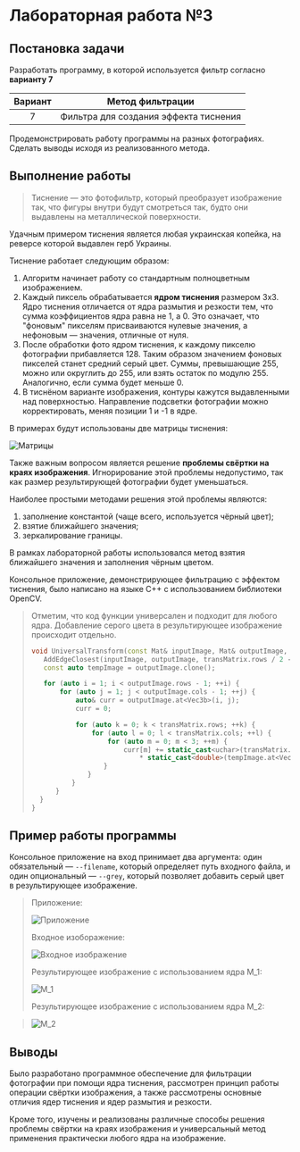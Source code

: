 # Лабораторная работа №3

## Постановка задачи

Разработать программу, в которой используется фильтр согласно **варианту 7**

| Вариант | Метод фильтрации                      |
|:-------:| ------------------------------------- |
|    7    | Фильтра для создания эффекта тиснения | 

Продемонстрировать работу программы на разных фотографиях. Сделать выводы исходя из реализованного метода.

## Выполнение работы

> Тиснение — это фотофильтр, который преобразует изображение так, что фигуры внутри будут смотреться так, будто они выдавлены на металлической поверхности.

Удачным примером тиснения является любая украинская копейка, на реверсе которой выдавлен герб Украины.

Тиснение работает следующим образом:
1. Алгоритм начинает работу со стандартным полноцветным изображением.
2. Каждый пиксель обрабатывается **ядром тиснения** размером 3x3. Ядро тиснения отличается от ядра размытия и резкости тем, что сумма коэффициентов ядра равна не 1, а 0. Это означает, что "фоновым" пикселям присваиваются нулевые значения, а нефоновым — значения, отличные от нуля.
3. После обработки фото ядром тиснения, к каждому пикселю фотографии прибавляется 128. Таким образом значением фоновых пикселей станет средний серый цвет. Суммы, превышающие 255, можно или округлить до 255, или взять остаток по модулю 255. Аналогично, если сумма будет меньше 0.
4. В тиснёном варианте изображения, контуры кажутся выдавленными над поверхностью. Направление подсветки фотографии можно корректировать, меняя позиции 1 и -1 в ядре.

В примерах будут использованы две матрицы тиснения:

![Матрицы](https://latex.codecogs.com/png.image?\dpi{110}\begin{align*}&space;M_{1}&space;=&space;\begin{pmatrix}&space;&space;&space;&space;&space;&space;1&space;&&space;0&space;&&space;0&space;&space;\\&space;&space;&space;&space;&space;0&space;&&space;0&space;&&space;0&space;&space;\\&space;&space;&space;&space;&space;0&space;&&space;0&space;&&space;-1&space;\\&space;&space;&space;&space;\end{pmatrix}&space;&space;&space;&space;&&&space;M_{2}&space;=&space;\begin{pmatrix}&space;&space;&space;&space;&space;&space;0&space;&&space;0&space;&&space;0&space;&space;\\&space;&space;&space;&space;&space;0&space;&&space;1&space;&&space;0&space;&space;\\&space;&space;&space;&space;&space;0&space;&&space;0&space;&&space;-1&space;\\&space;&space;&space;&space;\end{pmatrix}\end{align*})

Также важным вопросом является решение **проблемы свёртки на краях изображения**. Игнорирование этой проблемы недопустимо, так как размер результирующей фотографии будет уменьшаться.

Наиболее простыми методами решения этой проблемы являются:
1. заполнение константой (чаще всего, используется чёрный цвет);
2. взятие ближайшего значения;
3. зеркалирование границы.

В рамках лабораторной работы использовался метод взятия ближайшего значения и заполнения чёрным цветом.

Консольное приложение, демонстрирующее фильтрацию с эффектом тиснения, было написано на языке C++ с использованием библиотеки OpenCV.

> Отметим, что код функции универсален и подходит для любого ядра. Добавление серого цвета в результирующее изображение происходит отдельно.
> ```cpp
> void UniversalTransform(const Mat& inputImage, Mat& outputImage, const Mat& transMatrix) {
>    AddEdgeClosest(inputImage, outputImage, transMatrix.rows / 2 - (transMatrix.cols % 2 == 0));
>    const auto tempImage = outputImage.clone();
>
>    for (auto i = 1; i < outputImage.rows - 1; ++i) {
>        for (auto j = 1; j < outputImage.cols - 1; ++j) {
>            auto& curr = outputImage.at<Vec3b>(i, j);
>            curr = 0;
>
>            for (auto k = 0; k < transMatrix.rows; ++k) {
>                for (auto l = 0; l < transMatrix.cols; ++l) {
>                    for (auto m = 0; m < 3; ++m) {
>                        curr[m] += static_cast<uchar>(transMatrix.at<double>(k, l)
>                            * static_cast<double>(tempImage.at<Vec3b>(i - 1 + k, j - 1 + l)[m]));
 >                   }
 >               }
 >           }
 >       }
 >   }
>}
>```


## Пример работы программы

Консольное приложение на вход принимает два аргумента: один обязательный — `--filename`, который определяет путь входного файла, и один опциональный — `--grey`, который позволяет добавить серый цвет в результирующее изображение.

> Приложение:
> 
> ![Приложение](https://i.ibb.co/bBP6MTz/1.png)
> 
> Входное изоборажение:
> 
> ![Входное изображение](https://i.ibb.co/SBCc6k3/2.png)
> 
> Результирующее изображение с использованием ядра M_1:
> 
> ![M_1](https://i.ibb.co/RNvWdFg/3.png)
> 
> Результирующее изображение с использованием ядра M_2:

> ![M_2](https://i.ibb.co/Mpxj72g/4.png) 


## Выводы

Было разработано программное обеспечение для фильтрации фотографии при помощи ядра тиснения, рассмотрен принцип работы операции свёртки изображения, а также рассмотрены основные отличия ядер тиснения и ядер размытия и резкости.

Кроме того, изучены и реализованы различные способы решения проблемы свёртки на краях изображения и универсальный метод применения практически любого ядра на изображение.
